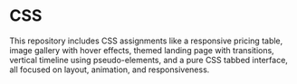 # CSS
This repository includes CSS assignments like a responsive pricing table, image gallery with hover effects, themed landing page with transitions, vertical timeline using pseudo-elements, and a pure CSS tabbed interface, all focused on layout, animation, and responsiveness.
